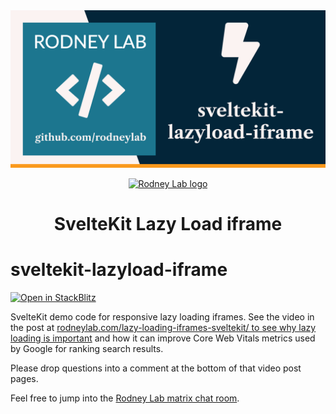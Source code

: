 <img src="./images/rodneylab-github-sveltekit-lazyload-iframe.png" alt="Rodney Lab sveltekit-lazyload-iframe Github banner">

<p align="center">
  <a aria-label="Open Rodney Lab site" href="https://rodneylab.com" rel="nofollow noopener noreferrer">
    <img alt="Rodney Lab logo" src="https://rodneylab.com/assets/icon.png" width="60" />
  </a>
</p>
<h1 align="center">
  SvelteKit Lazy Load iframe
</h1>

# sveltekit-lazyload-iframe

[![Open in StackBlitz](https://developer.stackblitz.com/img/open_in_stackblitz.svg)](https://stackblitz.com/github/rodneylab/sveltekit-lazyload-iframe)

SvelteKit demo code for responsive lazy loading iframes. See the video in the post at <a aria-label="Read Rodney Lab blog post on implementing lazy loading iframes in Svelte Kit" href="https://rodneylab.com/lazy-loading-iframes-sveltekit/">rodneylab.com/lazy-loading-iframes-sveltekit/ to see why lazy loading is important</a> and how it can improve Core Web Vitals metrics used by Google for ranking search results.

Please drop questions into a comment at the bottom of that video post pages.

Feel free to jump into the [Rodney Lab matrix chat room](https://matrix.to/#/%23rodney:matrix.org).
